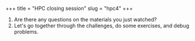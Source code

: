 +++
title = "HPC closing session"
slug = "hpc4"
+++

1. Are there any questions on the materials you just watched?
1. Let's go together through the challenges, do some exercises, and debug problems.
